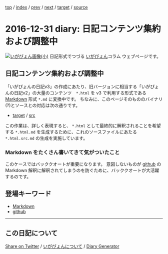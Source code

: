 [top](https://igapyon.github.io/diary/) 
 / [index](https://igapyon.github.io/diary/2016/index.html) 
 / [prev](https://igapyon.github.io/diary/2016/ig161230.html) 
 / [next](https://igapyon.github.io/diary/2017/ig170101.html) 
 / [target](https://igapyon.github.io/diary/2016/ig161231.html) 
 / [source](https://github.com/igapyon/diary/blob/gh-pages/2016/ig161231.html.src.md) 

2016-12-31 diary: 日記コンテンツ集約および調整中
=====================================================================================================
[![いがぴょん画像(小)](https://igapyon.github.io/diary/images/iga200306s.jpg "いがぴょん")](https://igapyon.github.io/diary/memo/memoigapyon.html) 日記形式でつづる [いがぴょん](https://igapyon.github.io/diary/memo/memoigapyon.html)コラム ウェブページです。

## 日記コンテンツ集約および調整中

「いがぴょんの日記v3」の作成にあたり、旧バージョンに相当する「いがぴょんの日記v2」の大量のコンテンツ　`*.html` を v3 で利用する形式である [Markdown](../keyword/markdown.html) 形式 `*.md` に変換中です。
ちなみに、このページそのもののバイナリ(?)とソースとの対応は次の通りです。

* [target](https://igapyon.github.io/diary/2016/ig161231.html) 
/ [src](https://github.com/igapyon/diary/blob/gh-pages/2016/ig161231.html.src.md) 

この作業は、詳しく表現すると、 `*.html` として最終的に解釈されることを希望する `*.html.md` を生成するために、これのソースファイルにあたる `*.html.src.md` の生成を実施しています。

### Markdown をたくさん書いてきて気がついたこと

このケースではバッククオートが重要になります。
意図しないものが [github](../keyword/github.html) の Markdown 解釈に解釈されてしまうのを防ぐために、バッククオートが大活躍するのです。

## 登場キーワード

* [Markdown](../keyword/markdown.html)
* [github](../keyword/github.html)

----------------------------------------------------------------------------------------------------

## この日記について

[Share on Twitter](https://twitter.com/intent/tweet?hashtags=igapyon%2Cdiary%2C%E3%81%84%E3%81%8C%E3%81%B4%E3%82%87%E3%82%93%2CMarkdown%2Cgithub&text=%E6%97%A5%E8%A8%98%E3%82%B3%E3%83%B3%E3%83%86%E3%83%B3%E3%83%84%E9%9B%86%E7%B4%84%E3%81%8A%E3%82%88%E3%81%B3%E8%AA%BF%E6%95%B4%E4%B8%AD&url=https%3A%2F%2Figapyon.github.io%2Fdiary%2F2016%2Fig161231.html) / [いがぴょんについて](https://igapyon.github.io/diary/memo/memoigapyon.html) / [Diary Generator](https://github.com/igapyon/igapyonv3)
